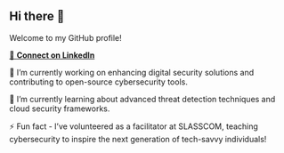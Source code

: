 ## Hi there 👋

Welcome to my GitHub profile!

[🔗 **Connect on LinkedIn**](https://www.linkedin.com/in/supushpitha-atapattu/)

🔭 I’m currently working on enhancing digital security solutions and contributing to open-source cybersecurity tools.

🌱 I’m currently learning about advanced threat detection techniques and cloud security frameworks.

⚡ Fun fact - I’ve volunteered as a facilitator at SLASSCOM, teaching cybersecurity to inspire the next generation of tech-savvy individuals!
